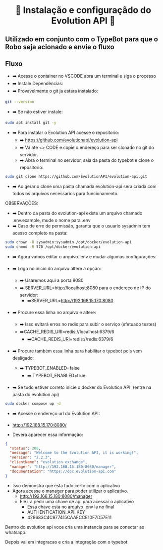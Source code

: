 <h1 align="center">🚀 Instalação e configuraçãdo do Evolution API 🚀</h1> 

## Utilizado em conjunto com o TypeBot para que o Robo seja acionado e envie o fluxo

## Fluxo

- ➡️ Acesse o container no VSCODE abra um terminal e siga o processo
- ➡️ Instale Dependências:
- ➡️ Provavelmente o git ja estara instalado:

```bash
git --version
```

- ➡️ Se não estiver instale:

```bash
sudo apt install git -y
```

- ➡️ Para instalar o Evolution API acesse o repositorio:
    - ➡️ https://github.com/evolutionapi/evolution-api
    - ➡️ Vá ate <> CODE e copie o endereço para ser clonado no git do servidor.
    - ➡️ Abra o terminal no servidor, saia da pasta do typebot e clone o repositorio:

```bash
sudo git clone https://github.com/EvolutionAPI/evolution-api.git
```

- ➡️ Ao gerar o clone uma pasta chamada evolution-api sera criada com todos os arquivos necessarios para funcionamento.

OBSERVAÇÕES:

- ➡️ Dentro da pasta do evolution-api existe um arquivo chamado .env.example, mude o nome para .env
- ➡️ Caso de erro de permissão, garanta que o usuario sysadmin tem acesso completo na pasta:

```bash
sudo chown -R sysadmin:sysadmin /opt/docker/evolution-api
sudo chmod -R 770 /opt/docker/evolution-api
```

- ➡️ Agora vamos editar o arquivo .env e mudar algumas configurações:

- ➡️ Logo no inicio do arquivo altere a opção:
    - ➡️ Usaremos aqui a porta 8080
    - ➡️ SERVER_URL=http://localhost:8080 para o endereço de IP do servidor:
        - ➡️SERVER_URL=http://192.168.15.170:8080
- ➡️ Procure essa linha no arquivo e altere:
    - ➡️ Isso evitará erros no redis para subir o serviço (efetuado testes)
    - ➡️CACHE_REDIS_URI=redis://localhost:6379/6
        - ➡️CACHE_REDIS_URI=redis://redis:6379/6
- ➡️ Procure também essa linha para habilitar o typebot pois vem desligado:
    - ➡️ TYPEBOT_ENABLED=false
        - ➡️ TYPEBOT_ENABLED=true

- ➡️ Se tudo estiver correto inicie o docker do Evolution API: (entre na pasta do evolution api)

```bash
sudo docker compose up -d
```

- ➡️ Acesse o endereço url do Evolution API:

- http://192.168.15.170:8080/
- Deverá aparecer essa informação:

```json
{
  "status": 200,
  "message": "Welcome to the Evolution API, it is working!",
  "version": "2.2.3",
  "clientName": "evolution_exchange",
  "manager": "http://192.168.15.180:8080/manager",
  "documentation": "https://doc.evolution-api.com"
}
```
- Isso demonstra que esta tudo certo com o aplicativo
- Agora acesse o manager para poder utilizar o aplicativo.
    - http://192.168.15.180:8080/manager
    - Ele ira pedir uma chave de api para acessar o aplicativo
        - Essa chave esta no arquivo .env la no final
        - AUTHENTICATION_API_KEY
        - 429683C4C977415CAAFCCE10F7D57E11

Dentro do evolution api voce cria uma instancia para se conectar ao whatsapp.

Depois vai em integracao e cria a integração com o typebot